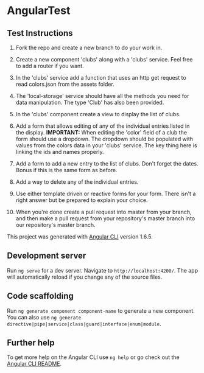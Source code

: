 # AngularTest

## Test Instructions

1. Fork the repo and create a new branch to do your work in.

2. Create a new component 'clubs' along with a 'clubs' service. Feel free to add a router if you want.

3. In the 'clubs' service add a function that uses an http get request to read colors.json from the assets folder.

4. The 'local-storage' service should have all the methods you need for data manipulation. The type 'Club' has also been provided.

5. In the 'clubs' component create a view to display the list of clubs.

6. Add a form that allows editing of any of the individual entries listed in the display. **IMPORTANT:** When editing the 'color' field of a club the form should use a dropdown. The dropdown should be populated with values from the colors data in your 'clubs' service. The key thing here is linking the ids and names properly.

7. Add a form to add a new entry to the list of clubs. Don't forget the dates. Bonus if this is the same form as before.

8. Add a way to delete any of the individual entries.

9. Use either template driven or reactive forms for your form. There isn't a right answer but be prepared to explain your choice.

10. When you're done create a pull request into master from your branch, and then make a pull request from your repository's master branch into our repository's master branch.

This project was generated with [Angular CLI](https://github.com/angular/angular-cli) version 1.6.5.

## Development server

Run `ng serve` for a dev server. Navigate to `http://localhost:4200/`. The app will automatically reload if you change any of the source files.

## Code scaffolding

Run `ng generate component component-name` to generate a new component. You can also use `ng generate directive|pipe|service|class|guard|interface|enum|module`.

## Further help

To get more help on the Angular CLI use `ng help` or go check out the [Angular CLI README](https://github.com/angular/angular-cli/blob/master/README.md).
